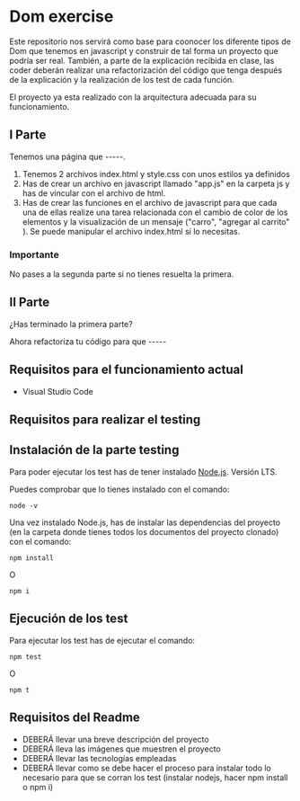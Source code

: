 # Dom exercise

Este repositorio nos servirá como base para coonocer los diferente tipos de Dom que tenemos en javascript y construir de tal forma un proyecto que podría ser real. También, a parte de la explicación recibida en clase, las coder deberán realizar una refactorización del código que tenga después de la explicación y la realización de los test de cada función.

El proyecto ya esta realizado con la arquitectura adecuada para su funcionamiento.
## I Parte

Tenemos una página que -----.

1. Tenemos 2 archivos index.html y style.css con unos estilos ya definidos
2. Has de crear un archivo en javascript llamado "app.js" en la carpeta js y has de vincular con el archivo de html.
3. Has de crear las funciones en el archivo de javascript para que cada una de ellas realize una tarea relacionada con el cambio de color de los elementos y la visualización de un mensaje ("carro", "agregar al carrito" ). Se puede manipular el archivo index.html si lo necesitas.

### Importante
No pases a la segunda parte si no tienes resuelta la primera.

## II Parte

¿Has terminado la primera parte?

Ahora refactoriza tu código para que -----

## Requisitos para el funcionamiento actual

- Visual Studio Code

## Requisitos para realizar el testing

## Instalación de la parte testing

Para poder ejecutar los test has de tener instalado [Node.js](https://nodejs.org/es/). Versión LTS.

Puedes comprobar que lo tienes instalado con el comando:

```
node -v
```

Una vez instalado Node.js, has de instalar las dependencias del proyecto (en la carpeta donde tienes todos los documentos del proyecto clonado) con el comando:

```
npm install
```
O 
```
npm i
```

## Ejecución de los test

Para ejecutar los test has de ejecutar el comando:

```
npm test
```
O
```
npm t
```

## Requisitos del Readme

- DEBERÁ llevar una breve descripción del proyecto
- DEBERÁ lleva las imágenes que muestren el proyecto
- DEBERÁ llevar las tecnologías empleadas
- DEBERÁ llevar como se debe hacer el proceso para instalar todo lo necesario para que se corran los test (instalar nodejs, hacer npm install  o npm i)

